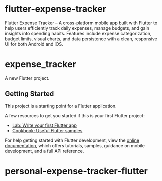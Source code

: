 # flutter-expense-tracker

Flutter Expense Tracker – A cross-platform mobile app built with Flutter to help users efficiently track daily expenses, manage budgets, and gain insights into spending habits. Features include expense categorization, budget limits, visual charts, and data persistence with a clean, responsive UI for both Android and iOS.

# expense_tracker

A new Flutter project.

## Getting Started

This project is a starting point for a Flutter application.

A few resources to get you started if this is your first Flutter project:

- [Lab: Write your first Flutter app](https://docs.flutter.dev/get-started/codelab)
- [Cookbook: Useful Flutter samples](https://docs.flutter.dev/cookbook)

For help getting started with Flutter development, view the
[online documentation](https://docs.flutter.dev/), which offers tutorials,
samples, guidance on mobile development, and a full API reference.
# personal-expense-tracker-flutter
